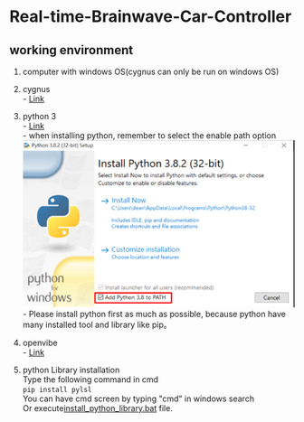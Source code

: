 # Real-time-Brainwave-Car-Controller

## working environment
  1. computer with windows OS(cygnus can only be run on windows OS)
  2. cygnus<br>
    - [Link](https://drive.google.com/file/d/1sH7X4EFP8hUWEHtPcJr0E_8npi1PI3sR/view)
  3. python 3<br>
    - [Link](https://www.python.org/downloads/)<br>
    - when installing python, remember to select the enable path option<br>
    ![image](python_install.png) <br>
    - Please install python first as much as possible, because python have many installed tool and library like pip。
  4. openvibe<br>
    - [Link](http://openvibe.inria.fr/downloads/)
  
  5. python Library installation<br>
     Type the following command in cmd<br>
    ```
    pip install pylsl
    ```<br>
    You can have cmd screen by typing "cmd" in windows search<br>
     Or execute[install_python_library.bat](https://github.com/catagain/Real-time-Brainwave-Car-Controller/blob/main/install_python_library.bat)  file.
    
    
## 
